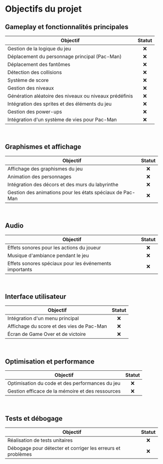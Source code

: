 # Objectifs du projet

## Gameplay et fonctionnalités principales
| Objectif                                                | Statut |
|---------------------------------------------------------|:------:|
| Gestion de la logique du jeu                            |  ❌      |
| Déplacement du personnage principal (Pac-Man)            |  ❌      |
| Déplacement des fantômes                                |  ❌      |
| Détection des collisions                                |  ❌      |
| Système de score                                        |  ❌      |
| Gestion des niveaux                                     |  ❌      |
| Génération aléatoire des niveaux ou niveaux prédéfinis   |  ❌      |
| Intégration des sprites et des éléments du jeu           |  ❌      |
| Gestion des power-ups                                   |  ❌      |
| Intégration d'un système de vies pour Pac-Man           |  ❌      |

<br>

## Graphismes et affichage  
| Objectif                                                | Statut |
|---------------------------------------------------------|:------:|
| Affichage des graphismes du jeu                         |  ❌      |
| Animation des personnages                               |  ❌      |
| Intégration des décors et des murs du labyrinthe         |  ❌      |
| Gestion des animations pour les états spéciaux de Pac-Man |  ❌      |

<br>

## Audio
| Objectif                                                | Statut |
|---------------------------------------------------------|:------:|
| Effets sonores pour les actions du joueur                |  ❌      |
| Musique d'ambiance pendant le jeu                        |  ❌      |
| Effets sonores spéciaux pour les événements importants   |  ❌      |

<br>

## Interface utilisateur
| Objectif                                                | Statut |
|---------------------------------------------------------|:------:|
| Intégration d'un menu principal                          |  ❌      |
| Affichage du score et des vies de Pac-Man                |  ❌      |
| Écran de Game Over et de victoire                        |  ❌      |

<br>

## Optimisation et performance
| Objectif                                                | Statut |
|---------------------------------------------------------|:------:|
| Optimisation du code et des performances du jeu          |  ❌      |
| Gestion efficace de la mémoire et des ressources         |  ❌      |

<br>

## Tests et débogage
| Objectif                                                | Statut |
|---------------------------------------------------------|:------:|
| Réalisation de tests unitaires                           |  ❌      |
| Débogage pour détecter et corriger les erreurs et problèmes |  ❌      |